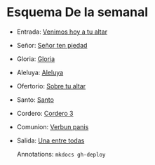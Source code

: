 # Esquema De la semanal

- Entrada: [Venimos hoy a tu altar](entrada/venimos_hoy_a_tu_altar.md)
- Señor: [Señor ten piedad](senior_ten_piedad/senior_6.md)
- Gloria: [Gloria](gloria/gloria_6.md)
- Aleluya: [Aleluya](aleluya/aleluya_2.md)
- Ofertorio: [Sobre tu altar](ofertorio/hemos_entregado.md)
- Santo: [Santo ](santo/santo_1.md)
- Cordero: [Cordero 3](cordero/cordero_3.md)
- Comunion: [Verbun panis](comunion/en_la_eucaristia.md)
- Salida: [Una entre todas](salida/las_aves_van.md)

  Annotations:
  `mkdocs gh-deploy`


